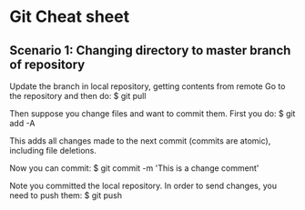 # Git Cheat sheet

## Scenario 1: Changing directory to master branch of repository

Update the branch in local repository, getting contents from remote
Go to the repository and then do:
$ git pull

Then suppose you change files and want to commit them. First you do:
$ git add -A

This adds all changes made to the next commit (commits are atomic), including file deletions.

Now you can commit:
$ git commit -m 'This is a change comment'

Note you committed the local repository. In order to send changes, you need to push them:
$ git push


